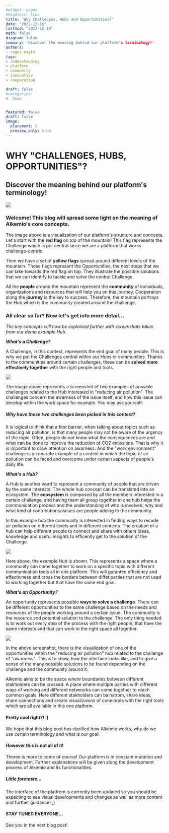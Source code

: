```yaml
---
#widget: pages
#headless: true
title: 'Why Challenges, Hubs and Opportunities?'
date: "2022-12-16"
lastmod: "2022-12-16"
math: false
diagram: false
summary: 'Discover the meaning behind our platform's terminology!'
authors:
- ragni-mayte
tags:
- understanding
- platform
- community
- innovative
- cooperation

draft: false
#categories:
#- Demo


featured: false
draft: false
image:
  placement: 1
  preview_only: true
---
```


# WHY "CHALLENGES, HUBS, OPPORTUNITIES"?
## Discover the meaning behind our platform's terminology!

![](./header.png)


### Welcome! This blog will spread some light on the meaning of Alkemio's core concepts.

The image above is a visualization of our platform's structure and concepts. Let's start with the **red flag** on top of the mountain! This flag represents the Challenge which is put central since we are a platform that works challenge-centric. 

Then we have a set of **yellow flags** spread around different levels of the mountain. Those flags represent the Opportunities, the next steps that we can take towards the red flag on top. They illustrate the possible solutions that we can identify to tackle and solve the central Challenge. 

All the **people** around the mountain represent the **community** of individuals, organizations and resources that will help you on this journey. Cooperation along the **journey** is the key to success. Therefore, the mountain portrays the Hub which is the community created around the challenge.

### All clear so far? Now let's get into more detail...
*The key concepts will now be explained further with screenshots taken from our demo example Hub.*

***What’s a Challenge?***

A Challenge, in this context, represents the end goal of many people. This is why we put the Challenges central within our Hubs or communities. Thanks to the communities around certain challenges, these can be **solved more effectively together** with the right people and tools.

![](./challenges-page.png)

The image above represents a screenshot of two examples of possible challenges related to the Hub interested in "reducing air pollution". The challenges concern the awarness of the issue itself, and how this issue can develop within the work space for example. 
You may ask yourself: 
##### Why have these two challenges been picked in this context?

It is logical to think that a first barrier, when talking about topics such as reducing air pollution, is that many people may not be aware of the urgency of the topic. Often, people do not know what the consequences are and what can be done to improve the reduction of CO2 emissions. That is why it is important to draw attention on awarness. And the "work environment" challenge is a concrete example of a context in which the topic of air pollution can be faced and overcome under certain aspects of people's daily life. 


***What's a Hub?***

A Hub is another word to represent a community of people that are driven by the same interests. The whole hub concept can be translated into an ecosystem. The **ecosystem** is composed by all the members interested in a certain challenge, and having them all group together in one hub helps the communication process and the understanding of who is involved, why and what kind of contributions/values are people adding to the community. 

In this example hub the community is interested in finding ways to recude air pollution on different levels and in different contexts. The creation of a hub can help different people to connect and share with others ideas, knowledge and useful insights to efficently get to the solution of the Challenge.

![](./hub-page.png)

Here above, the example Hub is shown. This represents a space where a community can come together to work on a specific topic with different communication tools all in one platform. This will gurantee efficiency and effectivness and cross the borders between diffet parties that are not used to working together but that have the same end goal.


***What's an Opportunity?***

An opportunity represents possible **ways to solve a challenge**. There can be different opportunities to the same challenge based on the needs and resources of the people working around a certain issue. The community is the resource and potential solution to the challenge. The only thing needed is to work out every step of the process with the right people, that have the same interests and that can work in the right space all together.

![](./opportunities-page.png)

In the above screenshot, there is the visualization of one of the opportunities within the "reducing air pollution" hub related to the challenge of "awarness". This is to show, how the interface looks like, and to give a sense of the many possible solutions to be found depending on the challenge and the community around it. 

Alkemio aims to be the space where boundaries between different stakholders can be crossed. A place where multiple parties with different ways of working and different netweorks can come together to reach common goals. Here different stakholders can bainstrom, share ideas, share connections and create visualizaions of conecepts with the right tools which are all available in this one platform.

#### **Pretty cool right?! :)**

We hope that this blog post has clarified how Alkemio works, why do we use certain terminology and what is our goal!

#### **However this is not all of it!**
Theree is more to come of course! Our platform is in constant mutation and development. Further explanations will be given along the development process of Alkemio and its functionalities. 
##### *Little foretaste...*
The interface of the platfrom is currently been updated so you should be expecting to see visual developments and changes as well as more content and further guidance! ;)

#### **STAY TUNED EVERYONE...**
See you in the next blog post!
